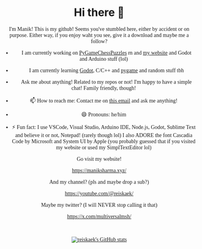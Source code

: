 <center>
<h1>Hi there 👋</h1>
<font face="Cascadia Code">
I'm Manik! This is my github! Seems you've stumbled here, either by accident or on purpose.
Either way, if you enjoy waht you see, give it a download and maybe me a follow?

- 🔭 I am currently working on <a href="https://github.com/ManikSharma69420/PyGameChessPuzzles">PyGameChessPuzzles</a> rn and <a href="https://maniksharma69420.github.io/">my website</a> and Godot and Arduino stuff (lol)

- 🌱 I am currently learning <a href="https://godotengine.org/">Godot</a>, C/C++ and <a href="https://pygame.org">pygame</a> and random stuff tbh

- 💬 Ask me about anything! Related to my repos or not! I'm happy to have a simple chat! Family friendly, though!

- 📫 How to reach me: Contact me on <a href="mailto:hello@maniksharma.xyz">this email</a> and ask me anything!

- 😄 Pronouns: he/him

- ⚡ Fun fact: I use VSCode, Visual Studio, Arduino IDE, Node.js, Godot, Sublime Text and believe it or not, Notepad! (rarely though lol) I also ADORE the font Cascadia Code by Microsoft and System UI by Apple (you probably guessed that if you visited my website or used my SimplTextEditor lol)


Go visit my website! 

https://maniksharma.xyz/

And my channel? (pls and maybe drop a sub?)

https://youtube.com/@reiskaek/

Maybe my twitter? (I will NEVER stop calling it that)

https://x.com/multiversalmsh/

<br>

[![reiskaek's GitHub stats](https://github-readme-stats.vercel.app/api?username=reiskaek)](https://github.com/anuraghazra/github-readme-stats)
</font>
</center>
